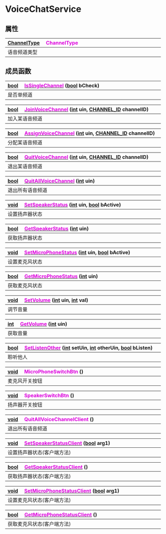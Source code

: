 # VoiceChatService

## 属性

|<div style="width:700px">[ChannelType](/Api/Enums/ChannelType.md) &emsp;<font color="dd00dd">ChannelType</font></div>|
|:---|
|语音频道类型|

## 成员函数

|<div style="width:700px">[bool](/Api/DataType/Bool.md) &emsp;[<font color="dd00dd">IsSingleChannel</font>](/Api/Classes/GamePlay/VoiceChatService_F/IsSingleChannel.md) ([bool](/Api/DataType/Bool.md) bCheck)</div>|
|:---|
|是否单频道|

|<div style="width:700px">[bool](/Api/DataType/Bool.md) &emsp;[<font color="dd00dd">JoinVoiceChannel</font>](/Api/Classes/GamePlay/VoiceChatService_F/JoinVoiceChannel.md) ([int](/Api/DataType/Number.md) uin, [CHANNEL_ID](/Api/Enums/CHANNEL_ID.md) channelID)</div>|
|:---|
|加入某语音频道|

|<div style="width:700px">[bool](/Api/DataType/Bool.md) &emsp;[<font color="dd00dd">AssignVoiceChannel</font>](/Api/Classes/GamePlay/VoiceChatService_F/AssignVoiceChannel.md) ([int](/Api/DataType/Number.md) uin, [CHANNEL_ID](/Api/Enums/CHANNEL_ID.md) channelID)</div>|
|:---|
|分配某语音频道|

|<div style="width:700px">[bool](/Api/DataType/Bool.md) &emsp;[<font color="dd00dd">QuitVoiceChannel</font>](/Api/Classes/GamePlay/VoiceChatService_F/QuitVoiceChannel.md) ([int](/Api/DataType/Number.md) uin, [CHANNEL_ID](/Api/Enums/CHANNEL_ID.md) channelID)</div>|
|:---|
|退出某语音频道|

|<div style="width:700px">[bool](/Api/DataType/Bool.md) &emsp;[<font color="dd00dd">QuitAllVoiceChannel</font>](/Api/Classes/GamePlay/VoiceChatService_F/QuitAllVoiceChannel.md) ([int](/Api/DataType/Number.md) uin)</div>|
|:---|
|退出所有语音频道|

|<div style="width:700px">[void](/Api/DataType/Void.md) &emsp;[<font color="dd00dd">SetSpeakerStatus</font>](/Api/Classes/GamePlay/VoiceChatService_F/SetSpeakerStatus.md) ([int](/Api/DataType/Number.md) uin, [bool](/Api/DataType/Bool.md) bActive)</div>|
|:---|
|设置扬声器状态|

|<div style="width:700px">[bool](/Api/DataType/Bool.md) &emsp;[<font color="dd00dd">GetSpeakerStatus</font>](/Api/Classes/GamePlay/VoiceChatService_F/GetSpeakerStatus.md) ([int](/Api/DataType/Number.md) uin)</div>|
|:---|
|获取扬声器状态|

|<div style="width:700px">[void](/Api/DataType/Void.md) &emsp;[<font color="dd00dd">SetMicroPhoneStatus</font>](/Api/Classes/GamePlay/VoiceChatService_F/SetMicroPhoneStatus.md) ([int](/Api/DataType/Number.md) uin, [bool](/Api/DataType/Bool.md) bActive)</div>|
|:---|
|设置麦克风状态|

|<div style="width:700px">[bool](/Api/DataType/Bool.md) &emsp;[<font color="dd00dd">GetMicroPhoneStatus</font>](/Api/Classes/GamePlay/VoiceChatService_F/GetMicroPhoneStatus.md) ([int](/Api/DataType/Number.md) uin)</div>|
|:---|
|获取麦克风状态|

|<div style="width:700px">[void](/Api/DataType/Void.md) &emsp;[<font color="dd00dd">SetVolume</font>](/Api/Classes/GamePlay/VoiceChatService_F/SetVolume.md) ([int](/Api/DataType/Number.md) uin, [int](/Api/DataType/Number.md) val)</div>|
|:---|
|调节音量|

|<div style="width:700px">[int](/Api/DataType/Number.md) &emsp;[<font color="dd00dd">GetVolume</font>](/Api/Classes/GamePlay/VoiceChatService_F/GetVolume.md) ([int](/Api/DataType/Number.md) uin)</div>|
|:---|
|获取音量|

|<div style="width:700px">[bool](/Api/DataType/Bool.md) &emsp;[<font color="dd00dd">SetListenOther</font>](/Api/Classes/GamePlay/VoiceChatService_F/SetListenOther.md) ([int](/Api/DataType/Number.md) setUin, [int](/Api/DataType/Number.md) otherUin, [bool](/Api/DataType/Bool.md) bListen)</div>|
|:---|
|聆听他人|

|<div style="width:700px">[void](/Api/DataType/Void.md) &emsp;<font color="dd00dd">MicroPhoneSwitchBtn</font> ()</div>|
|:---|
|麦克风开关按钮|

|<div style="width:700px">[void](/Api/DataType/Void.md) &emsp;<font color="dd00dd">SpeakerSwitchBtn</font> ()</div>|
|:---|
|扬声器开关按钮|

|<div style="width:700px">[void](/Api/DataType/Void.md) &emsp;<font color="dd00dd">QuitAllVoiceChannelClient</font> ()</div>|
|:---|
|退出所有语音频道|

|<div style="width:700px">[void](/Api/DataType/Void.md) &emsp;[<font color="dd00dd">SetSpeakerStatusClient</font>](/Api/Classes/GamePlay/VoiceChatService_F/SetSpeakerStatusClient.md) ([bool](/Api/DataType/Bool.md) arg1)</div>|
|:---|
|设置扬声器状态(客户端方法)|

|<div style="width:700px">[bool](/Api/DataType/Bool.md) &emsp;[<font color="dd00dd">GetSpeakerStatusClient</font>](/Api/Classes/GamePlay/VoiceChatService_F/GetSpeakerStatusClient.md) ()</div>|
|:---|
|获取扬声器状态(客户端方法)|

|<div style="width:700px">[void](/Api/DataType/Void.md) &emsp;[<font color="dd00dd">SetMicroPhoneStatusClient</font>](/Api/Classes/GamePlay/VoiceChatService_F/SetMicroPhoneStatusClient.md) ([bool](/Api/DataType/Bool.md) arg1)</div>|
|:---|
|设置麦克风状态(客户端方法)|

|<div style="width:700px">[bool](/Api/DataType/Bool.md) &emsp;[<font color="dd00dd">GetMicroPhoneStatusClient</font>](/Api/Classes/GamePlay/VoiceChatService_F/GetMicroPhoneStatusClient.md) ()</div>|
|:---|
|获取麦克风状态(客户端方法)|


